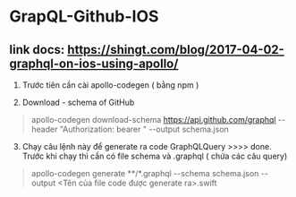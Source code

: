# GrapQL-Github-IOS


## link docs: https://shingt.com/blog/2017-04-02-graphql-on-ios-using-apollo/

1. Trước tiên cần cài apollo-codegen ( bằng npm )



2. Download - schema of GitHub
> apollo-codegen download-schema https://api.github.com/graphql --header "Authorization: bearer <Token github.com/>" --output schema.json
3. Chạy câu lệnh này để generate ra code GraphQLQuery >>>> done. Trước khi chạy thì cần có file schema và .graphql ( chứa các câu query)
> apollo-codegen generate **/*.graphql --schema schema.json --output <Tên của file code được generate ra>.swift
